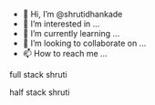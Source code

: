 - 👋 Hi, I’m @shrutidhankade
- 👀 I’m interested in ...
- 🌱 I’m currently learning ...
- 💞️ I’m looking to collaborate on ...
- 📫 How to reach me ...

<!---
shrutidhankade/shrutidhankade is a ✨ special ✨ repository because its `README.md` (this file) appears on your GitHub profile.
You can click the Preview link to take a look at your changes.
--->



full stack shruti


half stack shruti
